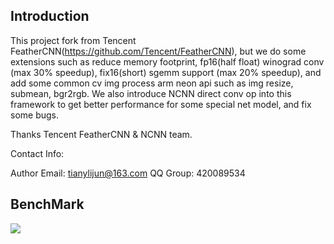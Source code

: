 ## Introduction

This project fork from Tencent FeatherCNN(https://github.com/Tencent/FeatherCNN), but we do some extensions such as reduce memory footprint, fp16(half float) winograd conv (max 30% speedup), fix16(short) sgemm support (max 20% speedup), and add some common cv img process arm neon api such as img resize, submean, bgr2rgb. We also introduce NCNN direct conv op into this framework to get better performance for some special net model, and fix some bugs.

Thanks Tencent FeatherCNN & NCNN team.

Contact Info:

Author Email: tianylijun@163.com
QQ Group: 420089534

## BenchMark
<img src="https://raw.githubusercontent.com/tianylijun/FeatherCNNEx/master/benchmark/MeiZu_Benchmark.jpeg">
